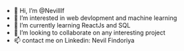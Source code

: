 - 👋 Hi, I’m @Nevilllf
- 👀 I’m interested in web devlopment and machine learning
- 🌱 I’m currently learning ReactJs and SQL
- 💞️ I’m looking to collaborate on any interesting project
- 📫 contact me on Linkedin: Nevil Findoriya

<!---
Nevilllf/Nevilllf is a ✨ special ✨ repository because its `README.md` (this file) appears on your GitHub profile.
You can click the Preview link to take a look at your changes.
--->
